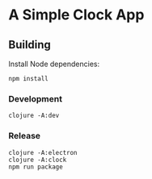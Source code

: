 # A Simple Clock App

## Building

Install Node dependencies:

    npm install

### Development

    clojure -A:dev

### Release

    clojure -A:electron
    clojure -A:clock
    npm run package
